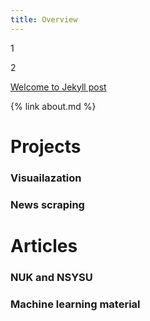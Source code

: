 ```yaml
---
title: Overview
---
```

1



2

[Welcome to Jekyll post](/_post/2024/03/27/Bio.html)

{% link about.md %}


# Projects 
### Visuailazation
### News scraping

# Articles 
### NUK and NSYSU
### Machine learning material 